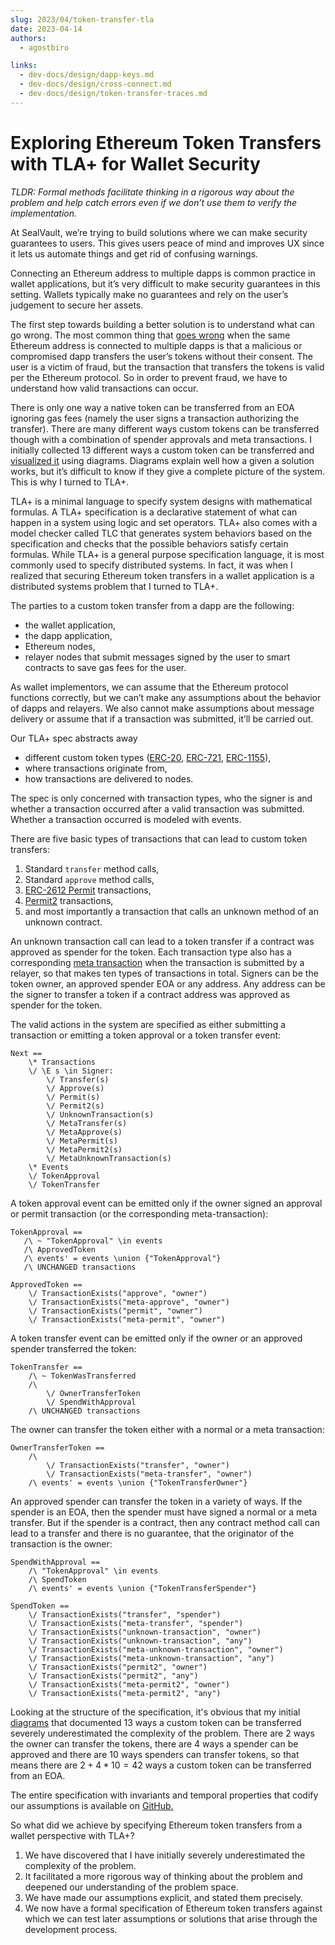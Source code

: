 ```yaml
---
slug: 2023/04/token-transfer-tla
date: 2023-04-14
authors:
  - agostbiro

links:
  - dev-docs/design/dapp-keys.md
  - dev-docs/design/cross-connect.md
  - dev-docs/design/token-transfer-traces.md
---
```


# Exploring Ethereum Token Transfers with TLA+ for Wallet Security


 _TLDR: Formal methods facilitate thinking in a rigorous way about the problem
 and help catch errors even if we don’t use them to verify the implementation._

<!-- more -->

At SealVault, we’re trying to build solutions where we can make security
guarantees to users. This gives users peace of mind and improves UX since it
lets us automate things and get rid of confusing warnings.

Connecting an Ethereum address to multiple dapps is common practice in wallet
applications, but it’s very difficult to make security guarantees in this
setting. Wallets typically make no guarantees and rely on the user’s judgement
to secure her assets.

The first step towards building a better solution is to understand what can go
wrong. The most common thing that [goes
wrong](/dev-docs/design/attack-tree/#approval-spoofing) when the same Ethereum
address is connected to multiple dapps is that a malicious or compromised dapp
transfers the user’s tokens without their consent. The user is a victim of
fraud, but the transaction that transfers the tokens is valid per the Ethereum
protocol. So in order to prevent fraud, we have to understand how valid
transactions can occur.

There is only one way a native token can be transferred from an EOA ignoring gas
fees (namely the user signs a transaction authorizing the transfer). There are
many different ways custom tokens can be transferred though with a combination
of spender approvals and meta transactions. I initially collected 13 different
ways a custom token can be transferred and [visualized
it](/dev-docs/design/token-transfer-traces/#custom-token-transfer) using
diagrams. Diagrams explain well how a given a solution works, but it’s difficult
to know if they give a complete picture of the system. This is why I turned to
TLA+.

TLA+ is a minimal language to specify system designs with mathematical formulas.
A TLA+ specification is a declarative statement of what can happen in a system
using logic and set operators. TLA+ also comes with a model checker called TLC
that generates system behaviors based on the specification and checks that the
possible behaviors satisfy certain formulas. While TLA+ is a general purpose
specification language, it is most commonly used to specify distributed systems.
In fact, it was when I realized that securing Ethereum token transfers in a
wallet application is a distributed systems problem that I turned to TLA+.

The parties to a custom token transfer from a dapp are the following:

- the wallet application,
- the dapp application, 
- Ethereum nodes,
- relayer nodes that submit messages signed by the user to smart contracts to save gas fees for the user. 

As wallet implementors, we can assume that the Ethereum protocol functions
correctly, but we can’t make any assumptions about the behavior of dapps and
relayers. We also cannot make assumptions about message delivery or assume that
if a transaction was submitted, it’ll be carried out.

Our TLA+ spec abstracts away 

- different custom token types
([ERC-20](https://eips.ethereum.org/EIPS/eip-20),
[ERC-721](https://eips.ethereum.org/EIPS/eip-721),
[ERC-1155](https://eips.ethereum.org/EIPS/eip-1155)), 
- where transactions originate from,
- how transactions are delivered to nodes.

The spec is only concerned with transaction types, who the signer is and whether
a transaction occurred after a valid transaction was submitted. Whether a
transaction occurred is modeled with events.

There are five basic types of transactions that can lead to custom token
transfers:

1. Standard `transfer` method calls,
1. Standard `approve` method calls,
1. [ERC-2612
   Permit](/dev-docs/design/token-transfer-traces/#permit)
   transactions,
1. [Permit2](/dev-docs/design/token-transfer-traces/#permit2)
transactions, 
1. and most importantly a transaction that calls an unknown method of an unknown
   contract.

An unknown transaction call can lead to a token transfer if a contract was
approved as spender for the token. Each transaction type also has a
corresponding [meta
transaction](/dev-docs/design/token-transfer-traces/#meta-transaction) when the
transaction is submitted by a relayer, so that makes ten types of transactions
in total. Signers can be the token owner, an approved spender EOA or any
address. Any address can be the signer to transfer a token if a contract address
was approved as spender for the token.

The valid actions in the system are specified as either submitting a transaction
or emitting a token approval or a token transfer event:

```tla+
Next ==
    \* Transactions
    \/ \E s \in Signer:
        \/ Transfer(s)
        \/ Approve(s)
        \/ Permit(s)
        \/ Permit2(s)
        \/ UnknownTransaction(s)
        \/ MetaTransfer(s)
        \/ MetaApprove(s)
        \/ MetaPermit(s)
        \/ MetaPermit2(s)
        \/ MetaUnknownTransaction(s)
    \* Events
    \/ TokenApproval
    \/ TokenTransfer
```

A token approval event can be emitted only if the owner signed an approval or
permit transaction (or the corresponding meta-transaction):

```tla+
TokenApproval ==
   /\ ~ "TokenApproval" \in events
   /\ ApprovedToken
   /\ events' = events \union {"TokenApproval"}
   /\ UNCHANGED transactions

ApprovedToken ==
    \/ TransactionExists("approve", "owner")
    \/ TransactionExists("meta-approve", "owner")
    \/ TransactionExists("permit", "owner")
    \/ TransactionExists("meta-permit", "owner")
```

A token transfer event can be emitted only if the owner or an approved spender
transferred the token:

```tla+
TokenTransfer ==
    /\ ~ TokenWasTransferred
    /\
        \/ OwnerTransferToken
        \/ SpendWithApproval
    /\ UNCHANGED transactions
```

The owner can transfer the token either with a normal or a meta transaction:

```tla+
OwnerTransferToken ==
    /\
        \/ TransactionExists("transfer", "owner")
        \/ TransactionExists("meta-transfer", "owner")
    /\ events' = events \union {"TokenTransferOwner"}
```

An approved spender can transfer the token in a variety of ways. If the spender
is an EOA, then the spender must have signed a normal or a meta transfer.
But if the spender is a contract, then any contract method call can lead to a
transfer and there is no guarantee, that the originator of the transaction is
the owner:

```tla+
SpendWithApproval ==
    /\ "TokenApproval" \in events
    /\ SpendToken
    /\ events' = events \union {"TokenTransferSpender"}

SpendToken ==
    \/ TransactionExists("transfer", "spender")
    \/ TransactionExists("meta-transfer", "spender")
    \/ TransactionExists("unknown-transaction", "owner")
    \/ TransactionExists("unknown-transaction", "any")
    \/ TransactionExists("meta-unknown-transaction", "owner")
    \/ TransactionExists("meta-unknown-transaction", "any")
    \/ TransactionExists("permit2", "owner")
    \/ TransactionExists("permit2", "any")
    \/ TransactionExists("meta-permit2", "owner")
    \/ TransactionExists("meta-permit2", "any")
```

Looking at the structure of the specification, it's obvious that my initial
[diagrams](/dev-docs/design/token-transfer-traces) that documented 13 ways a custom token can be transferred severely
underestimated the complexity of the problem. There are 2 ways the owner can
transfer the tokens, there are 4 ways a spender can be approved and there are 10
ways spenders can transfer tokens, so that means there are $2 + 4 * 10 =
42$ ways a custom token can be transferred from an EOA.

The entire specification with invariants and temporal properties that codify our
assumptions is available on [GitHub.](https://github.com/sealvault/sealvault/blob/main/tools/tla/TokenTransfer.tla)

So what did we achieve by specifying Ethereum token transfers from a wallet
perspective with TLA+?

1. We have discovered that I have initially severely underestimated the
   complexity of the problem.
1. It facilitated a more rigorous way of thinking about the problem and deepened
   our understanding of the problem space.
1. We have made our assumptions explicit, and stated them precisely.
1. We now have a formal specification of Ethereum token transfers against which
   we can test later assumptions or solutions that arise through the development
   process.